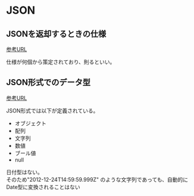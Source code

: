# JSON

## JSONを返却するときの仕様
[参考URL](https://jsonapi.org/)

仕様が何個から策定されており、則るといい。

## JSON形式でのデータ型
[参考URL](https://sakapon.wordpress.com/2012/12/23/deserializejsondate/)

JSON形式では以下が定義されている。
- オブジェクト
- 配列
- 文字列
- 数値
- ブール値
- null

日付型はない。  
そのため"2012-12-24T14:59:59.999Z" のような文字列であっても、自動的にDate型に変換されることはない
